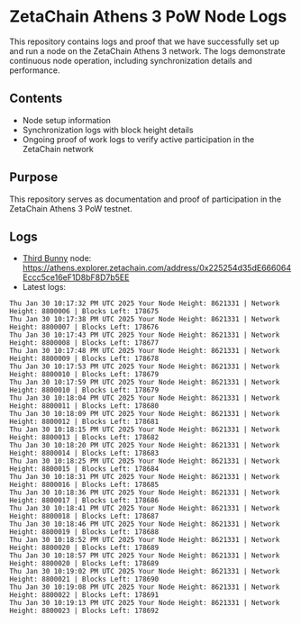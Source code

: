 # ZetaChain Athens 3 PoW Node Logs
This repository contains logs and proof that we have successfully set up and run a node on the ZetaChain Athens 3 network. The logs demonstrate continuous node operation, including synchronization details and performance.

## Contents
- Node setup information
- Synchronization logs with block height details
- Ongoing proof of work logs to verify active participation in the ZetaChain network

## Purpose
This repository serves as documentation and proof of participation in the ZetaChain Athens 3 PoW testnet.

## Logs

- [Third Bunny](https://thirdbunny.xyz/) node: https://athens.explorer.zetachain.com/address/0x225254d35dE666064Eccc5ce16eF1D8bF8D7b5EE
- Latest logs:
```
Thu Jan 30 10:17:32 PM UTC 2025 Your Node Height: 8621331 | Network Height: 8800006 | Blocks Left: 178675
Thu Jan 30 10:17:38 PM UTC 2025 Your Node Height: 8621331 | Network Height: 8800007 | Blocks Left: 178676
Thu Jan 30 10:17:43 PM UTC 2025 Your Node Height: 8621331 | Network Height: 8800008 | Blocks Left: 178677
Thu Jan 30 10:17:48 PM UTC 2025 Your Node Height: 8621331 | Network Height: 8800009 | Blocks Left: 178678
Thu Jan 30 10:17:53 PM UTC 2025 Your Node Height: 8621331 | Network Height: 8800010 | Blocks Left: 178679
Thu Jan 30 10:17:59 PM UTC 2025 Your Node Height: 8621331 | Network Height: 8800010 | Blocks Left: 178679
Thu Jan 30 10:18:04 PM UTC 2025 Your Node Height: 8621331 | Network Height: 8800011 | Blocks Left: 178680
Thu Jan 30 10:18:09 PM UTC 2025 Your Node Height: 8621331 | Network Height: 8800012 | Blocks Left: 178681
Thu Jan 30 10:18:15 PM UTC 2025 Your Node Height: 8621331 | Network Height: 8800013 | Blocks Left: 178682
Thu Jan 30 10:18:20 PM UTC 2025 Your Node Height: 8621331 | Network Height: 8800014 | Blocks Left: 178683
Thu Jan 30 10:18:25 PM UTC 2025 Your Node Height: 8621331 | Network Height: 8800015 | Blocks Left: 178684
Thu Jan 30 10:18:31 PM UTC 2025 Your Node Height: 8621331 | Network Height: 8800016 | Blocks Left: 178685
Thu Jan 30 10:18:36 PM UTC 2025 Your Node Height: 8621331 | Network Height: 8800017 | Blocks Left: 178686
Thu Jan 30 10:18:41 PM UTC 2025 Your Node Height: 8621331 | Network Height: 8800018 | Blocks Left: 178687
Thu Jan 30 10:18:46 PM UTC 2025 Your Node Height: 8621331 | Network Height: 8800019 | Blocks Left: 178688
Thu Jan 30 10:18:52 PM UTC 2025 Your Node Height: 8621331 | Network Height: 8800020 | Blocks Left: 178689
Thu Jan 30 10:18:57 PM UTC 2025 Your Node Height: 8621331 | Network Height: 8800020 | Blocks Left: 178689
Thu Jan 30 10:19:02 PM UTC 2025 Your Node Height: 8621331 | Network Height: 8800021 | Blocks Left: 178690
Thu Jan 30 10:19:08 PM UTC 2025 Your Node Height: 8621331 | Network Height: 8800022 | Blocks Left: 178691
Thu Jan 30 10:19:13 PM UTC 2025 Your Node Height: 8621331 | Network Height: 8800023 | Blocks Left: 178692
```
